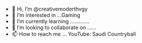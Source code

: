 - 👋 Hi, I’m @creativemoderthvgy
- 👀 I’m interested in ...Gaming
- 🌱 I’m currently learning .............
- 💞️ I’m looking to collaborate on ......
- 📫 How to reach me ... YouTube: Saudi Countryball

<!---
creativemoderthvgy/creativemoderthvgy is a ✨ special ✨ repository because its `README.md` (this file) appears on your GitHub profile.
You can click the Preview link to take a look at your changes.
--->
